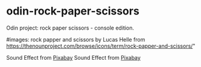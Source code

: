 # odin-rock-paper-scissors

Odin project: rock paper scissors - console edition.

#images:
rock papper and scissors by Lucas Helle from https://thenounproject.com/browse/icons/term/rock-papper-and-scissors/"

Sound Effect from <a href="https://pixabay.com/sound-effects/?utm_source=link-attribution&amp;utm_medium=referral&amp;utm_campaign=music&amp;utm_content=6776">Pixabay</a>
Sound Effect from <a href="https://pixabay.com/?utm_source=link-attribution&amp;utm_medium=referral&amp;utm_campaign=music&amp;utm_content=39351">Pixabay</a>

